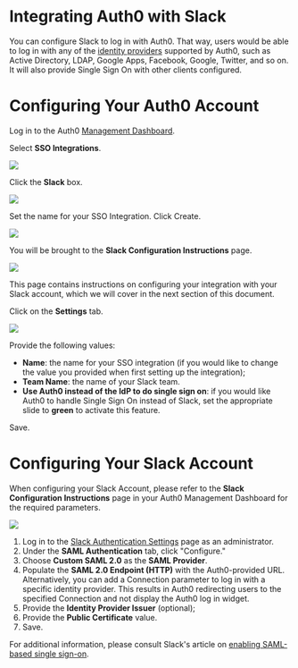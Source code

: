 # Integrating Auth0 with Slack

You can configure Slack to log in with Auth0. That way, users would be able to log in with any of the [identity providers](/identityproviders) supported by Auth0, such as Active Directory, LDAP, Google Apps, Facebook, Google, Twitter, and so on. It will also provide Single Sign On with other clients configured.

# Configuring Your Auth0 Account

Log in to the Auth0 [Management Dashboard](${manage_url}).

Select **SSO Integrations**.

![](/media/articles/scenarios/slack/sso-integration.png)

Click the **Slack** box.

![](/media/articles/scenarios/slack/sso-int-options.png)

Set the name for your SSO Integration. Click Create.

![](/media/articles/scenarios/slack/sso-int-name.png)

You will be brought to the **Slack Configuration Instructions** page.

![](/media/articles/scenarios/slack/slack-config-instructions.png)

This page contains instructions on configuring your integration with your Slack account, which we will cover in the next section of this document.

Click on the **Settings** tab.

![](/media/articles/scenarios/slack/slack-settings.png)

Provide the following values:
* **Name**: the name for your SSO integration (if you would like to change the value you provided when first setting up the integration);
* **Team Name**: the name of your Slack team.
* **Use Auth0 instead of the IdP to do single sign on**: if you would like Auth0 to handle Single Sign On instead of Slack, set the appropriate slide to **green** to activate this feature.

Save.

# Configuring Your Slack Account

When configuring your Slack Account, please refer to the **Slack Configuration Instructions** page in your Auth0 Management Dashboard for the required parameters.

![](/media/articles/scenarios/slack/slack-config-instructions.png)

1. Log in to the [Slack Authentication Settings](https://slack.com/admin/auth) page as an administrator.
2. Under the **SAML Authentication** tab, click "Configure."
3. Choose **Custom SAML 2.0** as the **SAML Provider**.
4. Populate the **SAML 2.0 Endpoint (HTTP)** with the Auth0-provided URL. Alternatively, you can add a Connection parameter to log in with a specific identity provider. This results in Auth0 redirecting users to the specified Connection and not display the Auth0 log in widget.
5. Provide the **Identity Provider Issuer** (optional);
6. Provide the **Public Certificate** value.
7. Save.

For additional information, please consult Slack's article on [enabling SAML-based single sign-on](https://get.slack.help/hc/en-us/articles/203772216-Enabling-SAML-based-single-sign-on).
